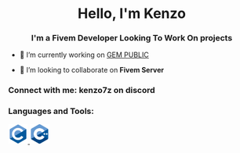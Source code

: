 <h1 align="center">Hello, I'm Kenzo</h1>
<h3 align="center">I'm a Fivem Developer Looking To Work On projects</h3>

- 🔭 I’m currently working on [GEM PUBLIC](https://discord.gg/gem5m)

- 👯 I’m looking to collaborate on **Fivem Server**

<h3 align="left">Connect with me: kenzo7z on discord</h3>
<p align="left">
</p>

<h3 align="left">Languages and Tools:</h3>
<p align="left"> <a href="https://www.cprogramming.com/" target="_blank" rel="noreferrer"> <img src="https://raw.githubusercontent.com/devicons/devicon/master/icons/c/c-original.svg" alt="c" width="40" height="40"/> </a> <a href="https://www.w3schools.com/cpp/" target="_blank" rel="noreferrer"> <img src="https://raw.githubusercontent.com/devicons/devicon/master/icons/cplusplus/cplusplus-original.svg" alt="cplusplus" width="40" height="40"/> </a> </p>
